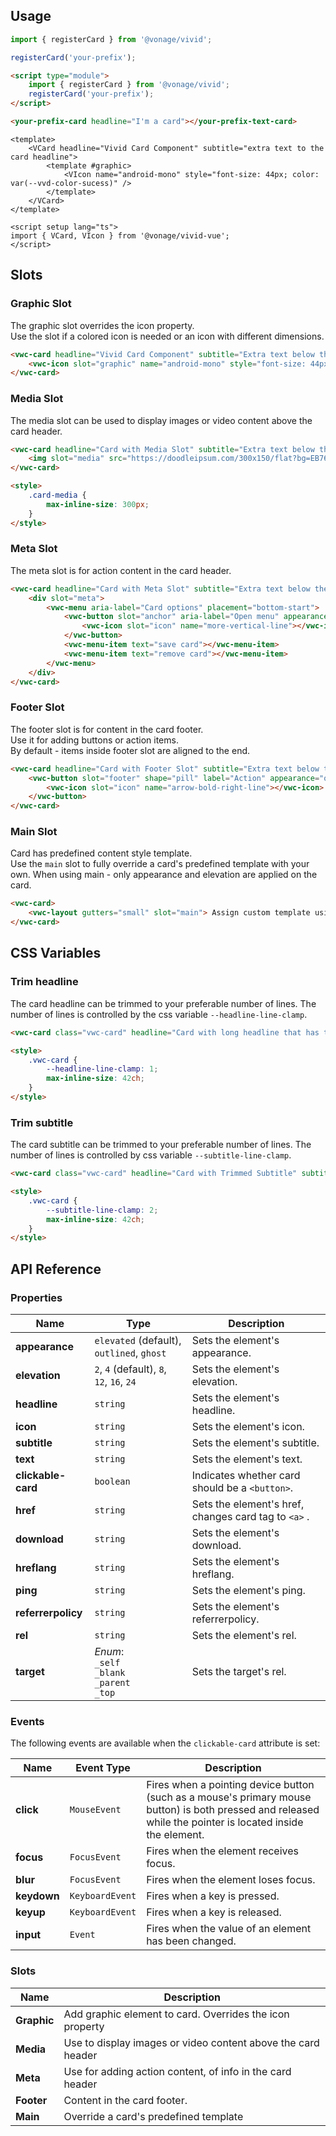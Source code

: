 ## Usage

<vwc-tabs gutters="none" activeid="vue-tab">
<vwc-tab label="Web component" id="web-tab"></vwc-tab>
<vwc-tab-panel>

```js
import { registerCard } from '@vonage/vivid';

registerCard('your-prefix');
```

```html preview
<script type="module">
	import { registerCard } from '@vonage/vivid';
	registerCard('your-prefix');
</script>

<your-prefix-card headline="I'm a card"></your-prefix-text-card>
```

</vwc-tab-panel>
<vwc-tab label="Vue" id="vue-tab"></vwc-tab>
<vwc-tab-panel>

```vue preview
<template>
	<VCard headline="Vivid Card Component" subtitle="extra text to the card headline">
		<template #graphic>
			<VIcon name="android-mono" style="font-size: 44px; color: var(--vvd-color-sucess)" />
		</template>
	</VCard>
</template>

<script setup lang="ts">
import { VCard, VIcon } from '@vonage/vivid-vue';
</script>
```

</vwc-tab-panel>
</vwc-tabs>

## Slots

### Graphic Slot

The graphic slot overrides the icon property.  
Use the slot if a colored icon is needed or an icon with different dimensions.

```html preview
<vwc-card headline="Vivid Card Component" subtitle="Extra text below the card headline">
	<vwc-icon slot="graphic" name="android-mono" style="font-size: 44px; color: #A4C439"></vwc-icon>
</vwc-card>
```

### Media Slot

The media slot can be used to display images or video content above the card header.

```html preview
<vwc-card headline="Card with Media Slot" subtitle="Extra text below the card headline" class="card-media">
	<img slot="media" src="https://doodleipsum.com/300x150/flat?bg=EB765D&amp;i=7d5ed3bc0c215d1359b2a63d03cf1540" alt="Sitting on Floor" style="width: 100%; height: 150px; object-fit: cover;" />
</vwc-card>

<style>
	.card-media {
		max-inline-size: 300px;
	}
</style>
```

### Meta Slot

The meta slot is for action content in the card header.

```html preview 220px
<vwc-card headline="Card with Meta Slot" subtitle="Extra text below the card headline">
	<div slot="meta">
		<vwc-menu aria-label="Card options" placement="bottom-start">
			<vwc-button slot="anchor" aria-label="Open menu" appearance="outlined">
				<vwc-icon slot="icon" name="more-vertical-line"></vwc-icon>
			</vwc-button>
			<vwc-menu-item text="save card"></vwc-menu-item>
			<vwc-menu-item text="remove card"></vwc-menu-item>
		</vwc-menu>
	</div>
</vwc-card>
```

### Footer Slot

The footer slot is for content in the card footer.  
Use it for adding buttons or action items.  
By default - items inside footer slot are aligned to the end.

```html preview
<vwc-card headline="Card with Footer Slot" subtitle="Extra text below the card headline">
	<vwc-button slot="footer" shape="pill" label="Action" appearance="outlined" icon-trailing>
		<vwc-icon slot="icon" name="arrow-bold-right-line"></vwc-icon>
	</vwc-button>
</vwc-card>
```

### Main Slot

Card has predefined content style template.  
Use the `main` slot to fully override a card's predefined template with your own. When using main - only appearance and elevation are applied on the card.

```html preview
<vwc-card>
	<vwc-layout gutters="small" slot="main"> Assign custom template using "main" slot. </vwc-layout>
</vwc-card>
```

## CSS Variables

### Trim headline

The card headline can be trimmed to your preferable number of lines.
The number of lines is controlled by the css variable `--headline-line-clamp`.

```html preview
<vwc-card class="vwc-card" headline="Card with long headline that has trim into one line"></vwc-card>

<style>
	.vwc-card {
		--headline-line-clamp: 1;
		max-inline-size: 42ch;
	}
</style>
```

### Trim subtitle

The card subtitle can be trimmed to your preferable number of lines.
The number of lines is controlled by css variable `--subtitle-line-clamp`.

```html preview
<vwc-card class="vwc-card" headline="Card with Trimmed Subtitle" subtitle="This subtitle is extremely long and will be trimmed after 2 lines. This way you can control the size of the card."></vwc-card>

<style>
	.vwc-card {
		--subtitle-line-clamp: 2;
		max-inline-size: 42ch;
	}
</style>
```

## API Reference

### Properties

<div class="table-wrapper">

| Name               | Type                                                      | Description                                          |
| ------------------ | --------------------------------------------------------- | ---------------------------------------------------- |
| **appearance**     | `elevated` (default), `outlined`, `ghost`                 | Sets the element's appearance.                       |
| **elevation**      | `2`, `4` (default), `8`, `12`, `16`, `24`                 | Sets the element's elevation.                        |
| **headline**       | `string`                                                  | Sets the element's headline.                         |
| **icon**           | `string`                                                  | Sets the element's icon.                             |
| **subtitle**       | `string`                                                  | Sets the element's subtitle.                         |
| **text**           | `string`                                                  | Sets the element's text.                             |
| **clickable-card** | `boolean`                                                 | Indicates whether card should be a `<button>`.       |
| **href**           | `string`                                                  | Sets the element's href, changes card tag to `<a>` . |
| **download**       | `string`                                                  | Sets the element's download.                         |
| **hreflang**       | `string`                                                  | Sets the element's hreflang.                         |
| **ping**           | `string`                                                  | Sets the element's ping.                             |
| **referrerpolicy** | `string`                                                  | Sets the element's referrerpolicy.                   |
| **rel**            | `string`                                                  | Sets the element's rel.                              |
| **target**         | _Enum_:<br/>`_self`<br/>`_blank`<br/>`_parent`<br/>`_top` | Sets the target's rel.                               |

</div>

### Events

The following events are available when the `clickable-card` attribute is set:

<div class="table-wrapper">

| Name        | Event Type      | Description                                                                                                                                                |
| ----------- | --------------- | ---------------------------------------------------------------------------------------------------------------------------------------------------------- |
| **click**   | `MouseEvent`    | Fires when a pointing device button (such as a mouse's primary mouse button) is both pressed and released while the pointer is located inside the element. |
| **focus**   | `FocusEvent`    | Fires when the element receives focus.                                                                                                                     |
| **blur**    | `FocusEvent`    | Fires when the element loses focus.                                                                                                                        |
| **keydown** | `KeyboardEvent` | Fires when a key is pressed.                                                                                                                               |
| **keyup**   | `KeyboardEvent` | Fires when a key is released.                                                                                                                              |
| **input**   | `Event`         | Fires when the value of an element has been changed.                                                                                                       |

</div>

### Slots

<div class="table-wrapper">

| Name        | Description                                                  |
| ----------- | ------------------------------------------------------------ |
| **Graphic** | Add graphic element to card. Overrides the icon property     |
| **Media**   | Use to display images or video content above the card header |
| **Meta**    | Use for adding action content, of info in the card header    |
| **Footer**  | Content in the card footer.                                  |
| **Main**    | Override a card's predefined template                        |

</div>
